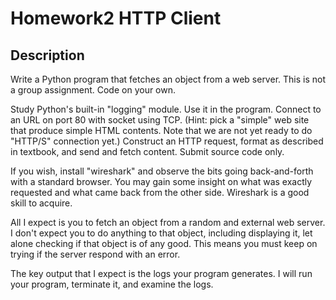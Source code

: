 # Homework2 HTTP Client

## Description

Write a Python program that fetches an object from a web server. This is not a group assignment. Code on your own.

Study Python's built-in "logging" module. Use it in the program.
Connect to an URL on port 80 with socket using TCP. (Hint: pick a "simple" web site that produce simple HTML contents. Note that we are not yet ready to do "HTTP/S" connection yet.)
Construct an HTTP request, format as described in textbook, and send and fetch content.
Submit source code only.

If you wish, install "wireshark" and observe the bits going back-and-forth with a standard browser. You may gain some insight on what was exactly requested and what came back from the other side. Wireshark is a good skill to acquire.

All I expect is you to fetch an object from a random and external web server. I don't expect you to do anything to that object, including displaying it, let alone checking if that object is of any good. This means you must keep on trying if the server respond with an error.

The key output that I expect is the logs your program generates. I will run your program, terminate it, and examine the logs.
